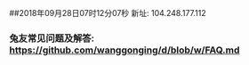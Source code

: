 ##2018年09月28日07时12分07秒 新址: 104.248.177.112
### 兔友常见问题及解答: https://github.com/wanggonging/d/blob/w/FAQ.md
